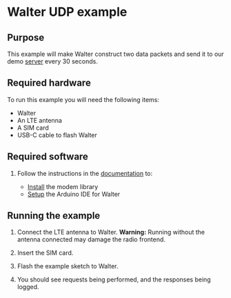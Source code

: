 # Walter UDP example

## Purpose

This example will make Walter construct two data packets and send it to our demo
[server](http://walterdemo.quickspot.io/) every 30 seconds.

## Required hardware

To run this example you will need the following items:

- Walter
- An LTE antenna
- A SIM card
- USB-C cable to flash Walter

## Required software

1. Follow the instructions in the [documentation](https://www.quickspot.io/index.html) to:

   * [Install](https://www.quickspot.io/documentation.html#/walter-modem/setup/arduino) the modem library
   * [Setup](https://www.quickspot.io/documentation.html#/developer-toolchains/arduino) the Arduino IDE for Walter

## Running the example

1. Connect the LTE antenna to Walter.
   **Warning:** Running without the antenna connected may damage the radio frontend.

2. Insert the SIM card.

3. Flash the example sketch to Walter.

4. You should see requests being performed, and the responses being logged.

